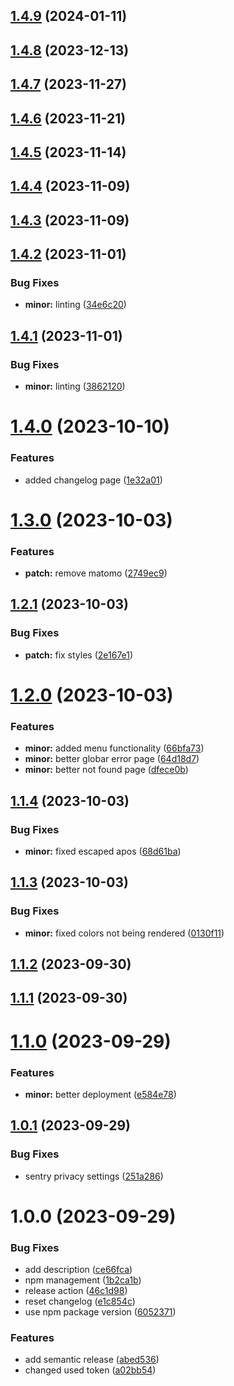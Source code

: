 ## [1.4.9](https://github.com/monopolo11dev/monopolo11-website/compare/v1.4.8...v1.4.9) (2024-01-11)

## [1.4.8](https://github.com/monopolo11/monopolo11-website/compare/v1.4.7...v1.4.8) (2023-12-13)

## [1.4.7](https://github.com/monopolo11/monopolo11-website/compare/v1.4.6...v1.4.7) (2023-11-27)

## [1.4.6](https://github.com/monopolo11/monopolo11-website/compare/v1.4.5...v1.4.6) (2023-11-21)

## [1.4.5](https://github.com/monopolo11/monopolo11-website/compare/v1.4.4...v1.4.5) (2023-11-14)

## [1.4.4](https://github.com/monopolo11/monopolo11-website/compare/v1.4.3...v1.4.4) (2023-11-09)

## [1.4.3](https://github.com/monopolo11/monopolo11-website/compare/v1.4.2...v1.4.3) (2023-11-09)

## [1.4.2](https://github.com/monopolo11/monopolo11-website/compare/v1.4.1...v1.4.2) (2023-11-01)


### Bug Fixes

* **minor:** linting ([34e6c20](https://github.com/monopolo11/monopolo11-website/commit/34e6c20a5c0cbae8375d27eff75a2f23a2aa6d26))

## [1.4.1](https://github.com/monopolo11/monopolo11-website/compare/v1.4.0...v1.4.1) (2023-11-01)


### Bug Fixes

* **minor:** linting ([3862120](https://github.com/monopolo11/monopolo11-website/commit/38621207d3b6482fdad1b484964e34e54f6366b0))

# [1.4.0](https://github.com/monopolo11/monopolo11-website/compare/v1.3.0...v1.4.0) (2023-10-10)


### Features

* added changelog page ([1e32a01](https://github.com/monopolo11/monopolo11-website/commit/1e32a012b3e8809cf3198adc3a3ed17d3c3ff3e1))

# [1.3.0](https://github.com/monopolo11/monopolo11-website/compare/v1.2.1...v1.3.0) (2023-10-03)


### Features

* **patch:** remove matomo ([2749ec9](https://github.com/monopolo11/monopolo11-website/commit/2749ec92fc13dcf75093f4a50e8939e71c9b8ff0))

## [1.2.1](https://github.com/monopolo11/monopolo11-website/compare/v1.2.0...v1.2.1) (2023-10-03)


### Bug Fixes

* **patch:** fix styles ([2e167e1](https://github.com/monopolo11/monopolo11-website/commit/2e167e1d67698204e6d9ca6e5a2b69c391f30520))

# [1.2.0](https://github.com/monopolo11/monopolo11-website/compare/v1.1.4...v1.2.0) (2023-10-03)


### Features

* **minor:** added menu functionality ([66bfa73](https://github.com/monopolo11/monopolo11-website/commit/66bfa73fafbfdd4688ef1e3d4e7109b7c968c11c))
* **minor:** better globar error page ([64d18d7](https://github.com/monopolo11/monopolo11-website/commit/64d18d756aa4beb4046766f8d6e5f2ab361f2a02))
* **minor:** better not found page ([dfece0b](https://github.com/monopolo11/monopolo11-website/commit/dfece0b5d359759332534c60ceddcf20a24d331e))

## [1.1.4](https://github.com/monopolo11/monopolo11-website/compare/v1.1.3...v1.1.4) (2023-10-03)


### Bug Fixes

* **minor:** fixed escaped apos ([68d61ba](https://github.com/monopolo11/monopolo11-website/commit/68d61badf6046cb23bbf324a05e644b49d24a43e))

## [1.1.3](https://github.com/monopolo11/monopolo11-website/compare/v1.1.2...v1.1.3) (2023-10-03)


### Bug Fixes

* **minor:** fixed colors not being rendered ([0130f11](https://github.com/monopolo11/monopolo11-website/commit/0130f11caa0c5a838b8a6562cf6d20c4baa7324a))

## [1.1.2](https://github.com/monopolo11/monopolo11-website/compare/v1.1.1...v1.1.2) (2023-09-30)

## [1.1.1](https://github.com/monopolo11/monopolo11-website/compare/v1.1.0...v1.1.1) (2023-09-30)

# [1.1.0](https://github.com/monopolo11/monopolo11-website/compare/v1.0.1...v1.1.0) (2023-09-29)


### Features

* **minor:** better deployment ([e584e78](https://github.com/monopolo11/monopolo11-website/commit/e584e78f84785eb51372c91774856d218d0a2a5c))

## [1.0.1](https://github.com/monopolo11/monopolo11-website/compare/v1.0.0...v1.0.1) (2023-09-29)


### Bug Fixes

* sentry privacy settings ([251a286](https://github.com/monopolo11/monopolo11-website/commit/251a2869010c663c70217c30e2e0dbda8443b163))

# 1.0.0 (2023-09-29)


### Bug Fixes

* add description ([ce66fca](https://github.com/monopolo11/monopolo11-website/commit/ce66fca15de8d2b4539149689bc5cf0c8755ed23))
* npm management ([1b2ca1b](https://github.com/monopolo11/monopolo11-website/commit/1b2ca1b41e6aee092c1f676dbfaad7187b2e03c8))
* release action ([46c1d98](https://github.com/monopolo11/monopolo11-website/commit/46c1d985d0fbef854c25392b43297be185ccde0e))
* reset changelog ([e1c854c](https://github.com/monopolo11/monopolo11-website/commit/e1c854c7b3edf7e4c7ff6ded96d9dc9593a73cef))
* use npm package version ([6052371](https://github.com/monopolo11/monopolo11-website/commit/60523712e785a995c2e212734223ce81e9123c51))


### Features

* add semantic release ([abed536](https://github.com/monopolo11/monopolo11-website/commit/abed536b902e8198c533bf7a733a88db4b55ca1b))
* changed used token ([a02bb54](https://github.com/monopolo11/monopolo11-website/commit/a02bb54ad855c525ae74d3bbbed9220691069056))
